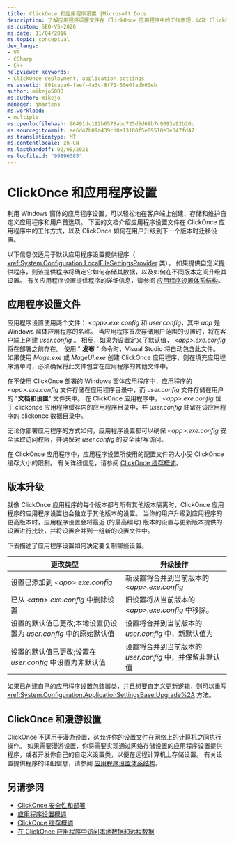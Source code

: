 ```yaml
---
title: ClickOnce 和应用程序设置 |Microsoft Docs
description: 了解应用程序设置文件在 ClickOnce 应用程序中的工作原理，以及 ClickOnce 在用户升级到下一个版本时如何迁移设置。
ms.custom: SEO-VS-2020
ms.date: 11/04/2016
ms.topic: conceptual
dev_langs:
- VB
- CSharp
- C++
helpviewer_keywords:
- ClickOnce deployment, application settings
ms.assetid: 891caba6-faef-4a3c-8f71-60e6fadb60eb
author: mikejo5000
ms.author: mikejo
manager: jmartens
ms.workload:
- multiple
ms.openlocfilehash: 96491dc192b6578abd725d5d69b7c9093e92b20c
ms.sourcegitcommit: ae6d47b09a439cd0e13180f5e89510e3e347fd47
ms.translationtype: MT
ms.contentlocale: zh-CN
ms.lasthandoff: 02/08/2021
ms.locfileid: "99896385"
---
```

# <a name="clickonce-and-application-settings"></a>ClickOnce 和应用程序设置
利用 Windows 窗体的应用程序设置，可以轻松地在客户端上创建、存储和维护自定义应用程序和用户首选项。 下面的文档介绍应用程序设置文件在 ClickOnce 应用程序中的工作方式，以及 ClickOnce 如何在用户升级到下一个版本时迁移设置。

 以下信息仅适用于默认应用程序设置提供程序（ <xref:System.Configuration.LocalFileSettingsProvider> 类）。 如果提供自定义提供程序，则该提供程序将确定它如何存储其数据，以及如何在不同版本之间升级其设置。 有关应用程序设置提供程序的详细信息，请参阅 [应用程序设置体系结构](/dotnet/framework/winforms/advanced/application-settings-architecture)。

## <a name="application-settings-files"></a>应用程序设置文件
 应用程序设置使用两个文件： *\<app>.exe.config* 和 *user.config*，其中 *app* 是 Windows 窗体应用程序的名称。 当应用程序首次存储用户范围的设置时，将在客户端上创建 *user.config* 。 相反，如果为设置定义了默认值， *\<app>.exe.config* 将在部署之前存在。 使用 " **发布** " 命令时，Visual Studio 将自动包含此文件。 如果使用 *Mage.exe* 或 *MageUI.exe* 创建 ClickOnce 应用程序，则在填充应用程序清单时，必须确保将此文件包含在应用程序的其他文件中。

 在不使用 ClickOnce 部署的 Windows 窗体应用程序中，应用程序的 *\<app>.exe.config* 文件存储在应用程序目录中，而 *user.config* 文件存储在用户的 "**文档和设置**" 文件夹中。 在 ClickOnce 应用程序中， *\<app>.exe.config* 位于 clickonce 应用程序缓存内的应用程序目录中，并 *user.config* 驻留在该应用程序的 clickonce 数据目录中。

 无论你部署应用程序的方式如何，应用程序设置都可以确保 *\<app>.exe.config* 安全读取访问权限，并确保对 *user.config* 的安全读/写访问。

 在 ClickOnce 应用程序中，应用程序设置所使用的配置文件的大小受 ClickOnce 缓存大小的限制。 有关详细信息，请参阅 [ClickOnce 缓存概述](../deployment/clickonce-cache-overview.md)。

## <a name="version-upgrades"></a>版本升级
 就像 ClickOnce 应用程序的每个版本都与所有其他版本隔离时，ClickOnce 应用程序的应用程序设置也会独立于其他版本的设置。 当你的用户升级到应用程序的更高版本时，应用程序设置会将最近 (的最高编号) 版本的设置与更新版本提供的设置进行比较，并将设置合并到一组新的设置文件中。

 下表描述了应用程序设置如何决定要复制哪些设置。

|更改类型|升级操作|
|--------------------|--------------------|
|设置已添加到 *\<app>.exe.config*|新设置将合并到当前版本的 *\<app>.exe.config*|
|已从 *\<app>.exe.config* 中删除设置|旧设置将从当前版本的 *\<app>.exe.config* 中移除。|
|设置的默认值已更改;本地设置仍设置为 *user.config* 中的原始默认值|设置将合并到当前版本的 *user.config* 中，新默认值为|
|设置的默认值已更改;设置在 *user.config* 中设置为非默认值|设置将合并到当前版本的 *user.config* 中，并保留非默认值|

如果已创建自己的应用程序设置包装器类，并且想要自定义更新逻辑，则可以重写 <xref:System.Configuration.ApplicationSettingsBase.Upgrade%2A> 方法。

## <a name="clickonce-and-roaming-settings"></a>ClickOnce 和漫游设置
 ClickOnce 不适用于漫游设置，这允许你的设置文件在网络上的计算机之间执行操作。 如果需要漫游设置，你将需要实现通过网络存储设置的应用程序设置提供程序，或者开发你自己的自定义设置类，以便在远程计算机上存储设置。 有关设置提供程序的详细信息，请参阅 [应用程序设置体系结构](/dotnet/framework/winforms/advanced/application-settings-architecture)。

## <a name="see-also"></a>另请参阅
- [ClickOnce 安全性和部署](../deployment/clickonce-security-and-deployment.md)
- [应用程序设置概述](/dotnet/framework/winforms/advanced/application-settings-overview)
- [ClickOnce 缓存概述](../deployment/clickonce-cache-overview.md)
- [在 ClickOnce 应用程序中访问本地数据和远程数据](../deployment/accessing-local-and-remote-data-in-clickonce-applications.md)